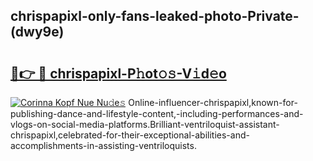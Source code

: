 ## chrispapixl-only-fans​-leaked-photo​-Private-(dwy9e)


# <h2><a href="https://mediaupload.pro?title=chrispapixl&ref=git">🔗👉 🔴 chrispapixl-P𝚑ot𝚘𝚜-V𝚒d𝚎o</a></h2>

[![Corinna Kopf Nue Nu𝚍e𝚜](https://i.imgur.com/0qMVB7G.gif)](https://mediaupload.pro?title=chrispapixl&ref=git)
Online-influencer-chrispapixl,known-for-publishing-dance-and-lifestyle-content,-including-performances-and-vlogs-on-social-media-platforms.Brilliant-ventriloquist-assistant-chrispapixl,celebrated-for-their-exceptional-abilities-and-accomplishments-in-assisting-ventriloquists.  